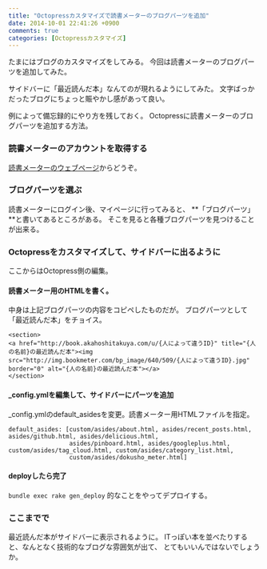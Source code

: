 ```yaml
---
title: "Octopressカスタマイズで読書メーターのブログパーツを追加"
date: 2014-10-01 22:41:26 +0900
comments: true
categories: [Octopressカスタマイズ]
---
```


たまにはブログのカスタマイズをしてみる。
今回は読書メーターのブログパーツを追加してみた。

サイドバーに「最近読んだ本」なんてのが現れるようにしてみた。
文字ばっかだったブログにちょっと賑やかし感があって良い。

例によって備忘録的にやり方を残しておく。
Octopressに読書メーターのブログパーツを追加する方法。

### 読書メーターのアカウントを取得する

[読書メーターのウェブページ](http://book.akahoshitakuya.com/)からどうぞ。

### ブログパーツを選ぶ

読書メーターにログイン後、マイページに行ってみると、
**「ブログパーツ」**と書いてあるところがある。
そこを見ると各種ブログパーツを見つけることが出来る。

### Octopressをカスタマイズして、サイドバーに出るように

ここからはOctopress側の編集。

#### 読書メーター用のHTMLを書く。

中身は上記ブログパーツの内容をコピペしたものだが。
ブログパーツとして「最近読んだ本」をチョイス。

```
<section>
<a href="http://book.akahoshitakuya.com/u/{人によって違うID}" title="{人の名前}の最近読んだ本"><img src="http://img.bookmeter.com/bp_image/640/509/{人によって違うID}.jpg" border="0" alt="{人の名前}の最近読んだ本"></a>
</section>
```

#### _config.ymlを編集して、サイドバーにパーツを追加

_config.ymlのdefault_asidesを変更。読書メーター用HTMLファイルを指定。

```
default_asides: [custom/asides/about.html, asides/recent_posts.html, asides/github.html, asides/delicious.html, 
                 asides/pinboard.html, asides/googleplus.html, custom/asides/tag_cloud.html, custom/asides/category_list.html,
                 custom/asides/dokusho_meter.html]
```

#### deployしたら完了

`bundle exec rake gen_deploy` 的なことをやってデプロイする。

### ここまでで

最近読んだ本がサイドバーに表示されるように。
ITっぽい本を並べたりすると、なんとなく技術的なブログな雰囲気が出て、
とてもいいんではないでしょうか。
